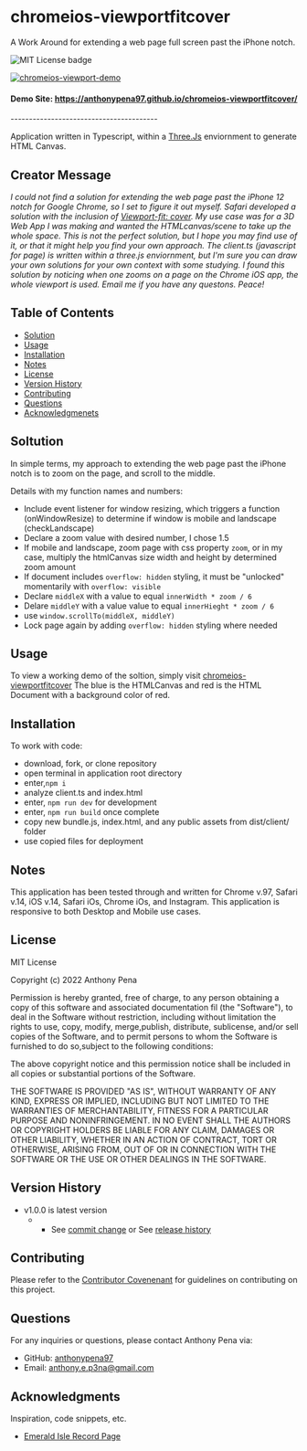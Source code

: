 # chromeios-viewportfitcover
A Work Around for extending a web page full screen past the iPhone notch.

![MIT License badge](https://img.shields.io/badge/license-MIT_License-green)

[![chromeios-viewport-demo](https://user-images.githubusercontent.com/79285555/149988718-ac127706-4d0f-4e2c-a7c8-01b738398868.gif)](https://anthonypena97.github.io/chromeios-viewportfitcover/)

#### Demo Site: https://anthonypena97.github.io/chromeios-viewportfitcover/

<p> ---------------------------------------- </p>

Application written in Typescript, within a [Three.Js](https://threejs.org/) enviornment to generate HTML Canvas.

## Creator Message

*I could not find a solution for extending the web page past the iPhone 12 notch for Google Chrome, so I set to figure it out myself. Safari developed a solution with the inclusion of [Viewport-fit: cover](https://webkit.org/blog/7929/designing-websites-for-iphone-x/). My use case was for a 3D Web App I was making and wanted the HTMLcanvas/scene to take up the whole space. This is not the perfect solution, but I hope you may find use of it, or that it might help you find your own approach. The client.ts (javascript for page) is written within a three.js enviornment, but I'm sure you can draw your own solutions for your own context with some studying. I found this solution by noticing when one zooms on a page on the Chrome iOS app, the whole viewport is used. Email me if you have any questons. Peace!*

## Table of Contents

- [Solution](#solution)
- [Usage](#usage)
- [Installation](#installation)
- [Notes](#notes)
- [License](#license)
- [Version History](#version)
- [Contributing](#contributing)
- [Questions](#questions)
- [Acknowledgmenets](#acknowledgments)

## Soltution

In simple terms, my approach to extending the web page past the iPhone notch is to zoom on the page, and scroll to the middle.

Details with my function names and numbers:
- Include event listener for window resizing, which triggers a function (onWindowResize) to determine if window is mobile and landscape (checkLandscape)
- Declare a zoom value with desired number, I chose 1.5
- If mobile and landscape, zoom page with css property `zoom`, or in my case, multiply the htmlCanvas size width and height by determined zoom amount
- If document includes `overflow: hidden` styling, it must be "unlocked" momentarily with `overflow: visible`
- Declare `middleX` with a value to equal `innerWidth * zoom / 6`
- Delare `middleY` with a value value to equal `innerHieght * zoom / 6`
- use `window.scrollTo(middleX, middleY)`
- Lock page again by adding `overflow: hidden` styling where needed

## Usage

To view a working demo of the soltion, simply visit [chromeios-viewportfitcover](https://anthonypena97.github.io/chromeios-viewportfitcover/)
The blue is the HTMLCanvas and red is the HTML Document with a background color of red.

## Installation

To work with code:

- download, fork, or clone repository
- open terminal in application root directory
- enter,`npm i`
- analyze client.ts and index.html
- enter, `npm run dev` for development
- enter, `npm run build` once complete
- copy new bundle.js, index.html, and any public assets from dist/client/ folder
- use copied files for deployment

## Notes

This application has been tested through and written for Chrome v.97, Safari v.14, iOS v.14, Safari iOs, Chrome iOs, and Instagram. This application is responsive to both Desktop and Mobile use cases.

## License

MIT License

Copyright (c) 2022 Anthony Pena

Permission is hereby granted, free of charge, to any person obtaining a copy of this software and associated documentation fil (the "Software"), to deal in the Software without restriction, including without limitation the rights to use, copy, modify, merge,publish, distribute, sublicense, and/or sell copies of the Software, and to permit persons to whom the Software is furnished to do so,subject to the following conditions:

The above copyright notice and this permission notice shall be included in all copies or substantial portions of the Software.

THE SOFTWARE IS PROVIDED "AS IS", WITHOUT WARRANTY OF ANY KIND, EXPRESS OR IMPLIED, INCLUDING BUT NOT LIMITED TO THE WARRANTIES OF MERCHANTABILITY, FITNESS FOR A PARTICULAR PURPOSE AND NONINFRINGEMENT. IN NO EVENT SHALL THE AUTHORS OR COPYRIGHT HOLDERS BE LIABLE FOR ANY CLAIM, DAMAGES OR OTHER LIABILITY, WHETHER IN AN ACTION OF CONTRACT, TORT OR OTHERWISE, ARISING FROM, OUT OF OR IN CONNECTION WITH THE SOFTWARE OR THE USE OR OTHER DEALINGS IN THE SOFTWARE.

## Version History

- v1.0.0 is latest version
  - - See [commit change](https://github.com/anthonypena97/chromios-viewportfitcover/commits/main) or See [release history](https://github.com/anthonypena97/chromeios-viewportfitcover/releases)

## Contributing

Please refer to the [Contributor Covenenant](https://www.contributor-covenant.org/) for guidelines on contributing on this project.

## Questions

For any inquiries or questions, please contact Anthony Pena via:

- GitHub: [anthonypena97](https://github.com/anthonypena97)
- Email: <anthony.e.p3na@gmail.com>

## Acknowledgments

Inspiration, code snippets, etc.

- [Emerald Isle Record Page](http://theemeraldisle.us/)

